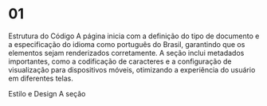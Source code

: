 # 01
Estrutura do Código
A página inicia com a definição do tipo de documento e a especificação do idioma como português do Brasil, garantindo que os elementos sejam renderizados corretamente. A seção <head> inclui metadados importantes, como a codificação de caracteres e a configuração de visualização para dispositivos móveis, otimizando a experiência do usuário em diferentes telas.

Estilo e Design
A seção <style> define o estilo visual da página. O corpo da página é configurado com uma fonte padrão e uma altura de linha adequada, oferecendo uma leitura confortável. O fundo cinza-claro (colorido em #f4f4f4) contrasta suavemente com os elementos escuros do cabeçalho e do rodapé, que são estilizados com um fundo preto e texto branco. A largura da .container é ajustada para 80% da tela, permitindo que o conteúdo se centralize e não fique muito espaçado.

Conteúdo Principal
O conteúdo principal é dividido em seções com títulos hierárquicos. O cabeçalho (<header>) acolhe os visitantes com uma mensagem de boas-vindas. A seguir, uma seção "Sobre Nós" introduz o propósito da página, explicando que se trata de um exemplo de HTML com 50 linhas.

Em seguida, uma lista de tarefas destaca as atividades recomendadas para quem deseja aprender mais sobre HTML e CSS, incentivando a prática com projetos reais. Essa lista é uma ferramenta útil para estudantes, proporcionando um guia claro sobre o que estudar.

Uma tabela simples exibe informações de três pessoas, apresentando seus nomes, idades e cidades. As tabelas são fundamentais em HTML para organizar dados de forma estruturada, e esta tabela serve como um exemplo prático do uso de <table>, <th>, e <td>.

Imagens e Elementos Visuais
A seção "Imagem Exemplo" utiliza uma imagem de espaço reservado, ilustrando a flexibilidade das imagens dentro do layout da página. O uso do atributo alt fornece uma descrição textual da imagem, importante para acessibilidade e SEO.

Rodapé e Conclusão
Por fim, o rodapé (<footer>) é fixado na parte inferior da página, com informações de direitos autorais. Isso assegura que a informação esteja sempre visível, independentemente da rolagem da página.

Conclusão
Este exemplo de código HTML é uma excelente base para iniciantes em desenvolvimento web, demonstrando como combinar estrutura, estilo e conteúdo de forma coesa. A simplicidade do layout permite que os usuários se concentrem no aprendizado dos fundamentos do HTML e CSS, enquanto a organização clara dos elementos facilita a compreensão. Com este ponto de partida, os desenvolvedores podem expandir suas habilidades e criar páginas web mais complexas e interativas.



